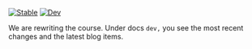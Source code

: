[![Stable](https://img.shields.io/badge/docs-stable-blue.svg)](https://rbontekoe.github.io/BAWJ/stable)
[![Dev](https://img.shields.io/badge/docs-dev-blue.svg)](https://rbontekoe.github.io/BAWJ/dev)

We are rewriting the course. Under docs `dev,` you see the most recent changes and the latest blog items.
